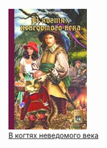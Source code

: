 ![](В%20когтях%20неведомого%20века.jpg)  
[В когтях неведомого века](В%20когтях%20неведомого%20века.md)
